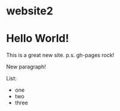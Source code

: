 # website2
# Hello World! 

This is a great new site.
p.s. gh-pages rock!

New paragraph!

List:
- one
- two
- three 
